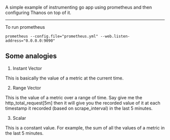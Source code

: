 A simple example of instrumenting go app using prometheus and then configuring Thanos on top of it.

---

To run prometheus

```
prometheus --config.file="prometheus.yml" --web.listen-address="0.0.0.0:9090"
```


## Some analogies

1. Instant Vector

This is basically the value of a metric at the current time.

2. Range Vector

This is the value of a metric over a range of time. Say give me the http_total_request[5m] then it will give you the recorded value of it at each timestamp it recorded (based on scrape_interval) in the last 5 minutes.

3. Scalar

This is a constant value. For example, the sum of all the values of a metric in the last 5 minutes.
